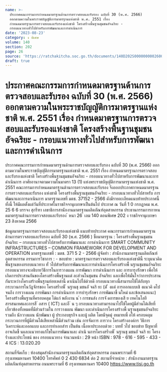 ```yaml
---
name: >-
  ประกาศคณะกรรมการกำหนดมาตรฐานด้านการตรวจสอบและรับรอง ฉบับที่ 30 (พ.ศ. 2566)
  ออกตามความในพระราชบัญญัติการมาตรฐานแห่งชาติ พ.ศ. 2551 เรื่อง 
  กำหนดมาตรฐานการตรวจสอบและรับรองแห่งชาติ โครงสร้างพื้นฐานชุมชนอัจฉริยะ -
  กรอบแนวทางทั่วไปสำหรับการพัฒนาและการดำเนินการ
date: '2023-08-23'
category: ง พิเศษ
volume: 140
section: 202
page: 26
source: 'https://ratchakitcha.soc.go.th/documents/140D202S0000000002600.pdf'
draft: true
---
```


# ประกาศคณะกรรมการกำหนดมาตรฐานด้านการตรวจสอบและรับรอง ฉบับที่ 30 (พ.ศ. 2566) ออกตามความในพระราชบัญญัติการมาตรฐานแห่งชาติ พ.ศ. 2551 เรื่อง  กำหนดมาตรฐานการตรวจสอบและรับรองแห่งชาติ โครงสร้างพื้นฐานชุมชนอัจฉริยะ - กรอบแนวทางทั่วไปสำหรับการพัฒนาและการดำเนินการ

ประกาศคณะกรรมการกำหนดมาตรฐานด้านการตรวจสอบและรับรอง ฉบับที่ 30 (พ.ศ. 2566) ออกตามความในพระราชบัญญัติการมาตรฐานแห่งชาติ พ.ศ. 2551 เรื่อง กำหนดมาตรฐานการตรวจสอบและรับรองแห่งชาติ โครงสร้างพื้นฐานชุมชนอัจฉริยะ - กรอบแนวทางทั่วไปสาหรับการพัฒนาและการดำเนินการ อาศัยอานาจตามความในมาตรา 13 (1) แห่งพระราชบัญญัติการมาตรฐานแห่งชาติ พ.ศ. 2551 คณะกรรมการกำหนดมาตรฐานด้านการตรวจสอบและรับรอง จึงออกประกาศกาหนดมาตรฐาน การตรวจสอบและรับรอง แห่งชาติ โครงสร้างพื้นฐานชุมชนอัจฉริยะ - กรอบแนวทางทั่วไปสาหรับ การพัฒนาและการดาเนินการ มาตรฐานเลขที่ มตช. 37152 - 2566 ดังมีรายละเอียดแนบท้ายประกาศนี้ ทั้งนี้ ให้มีผลตั้งแต่วันที่ประกาศในราชกิจจานุเบกษาเป็นต้นไป ประกาศ ณ วันที่ 1 0 กรกฎาคม พ.ศ. 25 6 6 บรรจง สุกรีฑา เลขาธิการสานักงานมาตรฐานผลิตภัณฑ์อุตสาหกรรม ประธานกรรมการกาหนดมาตรฐานด้านการตรวจสอบและรับรอง ้ หนา 26 ่ เลม 140 ตอนพิเศษ 202 ง ราชกิจจานุเบกษา 23 สิงหาคม 2566

ข้อมูลมาตรฐานการตรวจสอบและรับรองแห่งชาติ แนบท้ายประกาศ คณะกรรมการกำหนดมาตรฐานด้านการตรวจสอบและรับรอง ฉบับที่ 30 (พ.ศ. 2566 ) ชื่อมาตรฐาน : โครงสร้างพื้นฐานชุมชนอัจฉริยะ – กรอบแนวทางทั่วไปสาหรับการพัฒนาและ การดำเนินการ SMART COMMUNITY INFRASTRUCTURES – COMMON FRAMEWORK FOR DEVELOPMENT AND OPERATION มาตรฐานเลขที่ : มตช. 371 5 2 - 2566 ผู้จัดทำ : สำนักงานมาตรฐานผลิตภัณฑ์อุตสาหกรรม กรรมการวิชาการ : - ขอบข่าย : มาตรฐานการตรวจสอบและรับรองแห่งชาตินี้ ระบุแนวคิดพื้นฐานของกรอบแนวทาง ทั่ วไปสำหรับการพัฒนาและการดำเนินการโครงสร้างพื้ นฐานชุมชนอัจฉริยะ กรอบแนวทางจะอธิบายวิธีการในการวางแผน การพัฒนา การดำเนินการ และ การบารุงรักษา เพื่อให้เกิดการประสานกันของโครงสร้างพื้นฐานแต่ ละส่วนในชุมชน อัจฉริยะ และเพื่อให้มั่นใจว่าการประสานกันระหว่างโครงสร้างพื้นฐานย่อยเหล่านี้ ดาเนินไปได้ด้วยดี กรอบแนวทางนี้สามารถใช้ได้กับทุกกระบวนการในวัฏจักรของ โครงสร้ำงพื ้ นฐานชุ มชนอั จฉริ ยะ (ตั ้ งแต่ การออกแบบเชิ งแนวคิ ดไปจนถึง การวางแผน การพัฒนา การดำเนินการ การบำรุงรักษา การพัฒนาขึ้ นใหม่ และข้อเสนอแนะ) โครงสร้างพื้นฐานที่ครอบคลุม ได้แก่ พลังงาน น ้า การขนส่ง การจั ดการของเสี ย เทคโนโลยี สารสนเทศและการสื ่ อสาร ( ICT) และอื ่ น ๆ กรอบแนวทางสามารถนาไปใช้โดยผู้มีส่วนได้เสียที่เกี่ยวข้องทั้งหมดที่มีส่วนร่วมใน การวางแผน พัฒนา และดำเนินการโครงสร้างพื้ นฐานชุมชนอัจฉริยะ รวมถึง นักวางแผน นักพัฒนา ผู้ ประกอบธุรกิจ และผู้ ผลิต โดยมีจุดมุ่ งหมายเพื่ อให้ ครอบคลุมกระบวนการที่ผู้มีส่วนได้เสียเหล่านี้มีส่วนร่วม เช่น การจัดการ การวาง โครงสร้างองค์กร วิธีการวิเคราะห์และออกแบบ และการทำเอกสำร เป็นต้น เนื้อหาประกอบด้วย : บททั่ วไป ขอบข่าย ปัญหาที่ อาจเกิดขึ้ นและแนวทางแก้ไขในการพัฒนาและ ดำเนิ นการโครงสร้ำงพื ้ นฐานชุ มชนอั จฉริ ยะ โครงร่ำงและประโยชน์ ของ กรอบแนวทาง จำนวนหน้า : 29 หน้า ISBN : 978 - 616 - 595 - 433 - 4 ICS : 13.020.20

สถานที่จัดเก็บ : ห้องสมุดสำนักงานมาตรฐานผลิตภัณฑ์อุตสาหกรรม ถนนพระรามที่ 6 กรุงเทพมหานคร 10400 โทรศัพท์ 0 2 430 6834 ต่อ 2 สถานที่จำหน่าย : สำนักงานมาตรฐานผลิตภัณฑ์อุตสาหกรรม ถนนพระรามที่ 6 กรุงเทพมหานคร 10400 https://www.tisi.go.th
